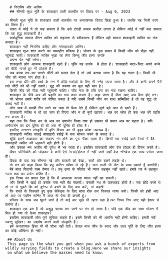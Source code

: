 <script async src="https://pagead2.googlesyndication.com/pagead/js/adsbygoogle.js?client=ca-pub-6593362288424158"
     crossorigin="anonymous"></script>
  <!-- Google tag (gtag.js) -->
<script async src="https://www.googletagmanager.com/gtag/js?id=G-MZMCBZEKNZ"></script>
<script>
  window.dataLayer = window.dataLayer || [];
  function gtag(){dataLayer.push(arguments);}
  gtag('js', new Date());
  gtag('config', 'G-MZMCBZEKNZ');
</script>
    
   
      # निरामिष और आमिष
      ## श्रीमती सुधा मूर्ति के शाकाहार वाली बातचीत पर विवाद पर - Aug 6, 2023
    
      श्रीमती सुधा मूर्ति के शाकाहार वाली बातचीत पर अनावश्यक विवाद छिड़ा हुआ है। जबकि यह निजी वरण का विषय है।
      भारत में कोई ये तो कह सकता है कि उसे टंगड़ी कबाब लज़ीज़ लगता है लेकिन कोई ये नहीं कह सकता कि वह शुद्ध शाकाहारी है। 
      सर्वाधुनिक समाज वीगन व्यक्ति को सहजता से स्वीकारता हैं लेकिन वही समाज शाकाहारी व्यक्ति पर तंज कसता है। 
      शाकाहार नहीं निरामिष कहिए और मांसाहारको आमिष।
      शाकाहार क्षुधा शांत करने का व्यथाहीन प्रक्रिया है। भोजन के इस प्रकार में किसी जीव को पीड़ा नहीं पहुंचाई जाती। शाकाहारी व्यक्ति भूखा रह लेगा किन्तु जीव हत्या करके 
      अपना पेट नहीं भरेगा। 
      शाकाहारी लोग आजन्म शाकाहारी रहते हैं। चूंकि यह उनके  में होता है। शाकाहारी माता-पिता अपने बच्चे को चींटी मारते हुए भी टोकते हैं। 
      जब बच्चा सर-सर भागते चींटों को मसल देता है तो उसे बताया जाता है कि यह गलत है। किसी भी जीव को मारना पाप होता है।
      इस तरह धीरे-धीरे बच्चे के मन में कीड़े-मकोड़ो के लिए भी स्नेह उपज जाता है। और वे कभी अपने पैरों तले चींटी को भी नहीं दबाते। बुद्ध की करुणा का मूल यही भाव है। 
      किसी जीव को पीड़ा नहीं पहुंचानी चाहिए। जीव मात्र के प्रति दया का भाव रखना चाहिए।
      शाकाहार के पीछे अन्न की प्रकृति का भाव काम करता है। कहा जाता है जैसा खाए अन्न वैसा होए मन। 
      जो भोजन हमारे शरीर को पोषित करता है यदि उसमें किसी जीव का रक्त सम्मिलित है तो वह शुद्ध तो कतई नहीं है। 
      लोग चाय में मक्खी गिर जाने पर चाय तो फेंक देते हैं लेकिन मुर्गा बड़े चाव से खाते हैं।‌ 
      शाकाहारी व्यक्ति न तो वह चाय ही पिएगा और न ही मुर्गा खाएगा। अन्न का स्रोत ही उस अन्न की प्रवृत्ति तय करता है। 
      यहां तक कि जिस धन से अन्न का उपार्जन किया गया हो उसका भी प्रभाव अन्न पर पड़ता है। यदि धनोपार्जन का ढ़ंग दूषित हो तो अन्न भी दूषित ही होता है। 
      इसलिए सनातन संस्कृति में वृत्ति विचार का भी वृहद कोश उपलब्ध है। 
      शाकाहारी व्यक्ति वाकई मांसाहारी रसोई में बना भोजन करने से बचता है। 
      चूंकि इसमें शाकाहार का संकल्प भंग होने का पूरा मौका रहता है। किसी सह रसोई वाले रेस्त्रां में बैठे शाकाहारी व्यक्ति की धड़कनें बढ़ी होती है। 
      और उसका मन अजीब सी दुर्गंध से भर जाता है। इसलिए शाकाहारी लोग वेज होटल ही प्रिफर करते हैं। 
      विषम परिस्थिति को छोड़कर वे कभी ऐसे रेस्त्रां/होटल में नहीं जाते जहाँ वेज-नॉनवेज एक साथ परोसा जाता हो। 
      विवाह के बाद जब श्रीनगर गई और बाजारों को देखा, चारों ओर बकरे लटके थे। 
      तो मन को कड़ा किया कि प्रभु कठिन परीक्षा ले रहे हैं। साग भाजी भी मीट के साथ पकाते है कश्मीरी।
      मेरे माता पिताजी परम् वैष्णव थे। प्रभु कृपा से पतिदेव भी प्याज लहसुन नहीं खाते। हमारे घर में लहसुन प्याज तक का प्रयोग वर्जित है। 
      इस नियम का प्रभाव ऐसा है कि मैं आजतक कच्चा प्याज नहीं खा सकती। 
      और किसी ने खाई हो उसके पास नहीं बैठ सकती। उसकी गंध से उकताहट होती है। जब छोटे बच्चे थे तो मां से पूछते कि को दुर्गन्ध से बचने के लिए क्या करें, मां कहती 
      कि रास्ते से निकलते हुए कुछ सेकेंड्स के लिए सांस रोक कर निकाल जाया करो। किसी को हंसी आए तो आए पर यकीन मानिए मैं आज भी ऐसा ही करती हूं।
      परिवार के साथ जब घूमने जाते है तो कई बार भूखे भी रहना पड़ा है।पर नियम निभ जाए यही ईश्वर से प्रार्थना है।
      शाकाहार एक व्रत है जो अशुद्ध चमचा लग जाने पर भंग हो जाता है। यदि एक जीव का रक्त भोजन में मिल ही गया तो कैसा शाकाहार?
      इसलिए शाकाहारी लोग पूर्ण शुचिता चाहते हैं। इसमें किसी को भी आपत्ति नहीं होनी चाहिए। हमारी सर्वे भवन्तु सुखिन: का उद्घोष करने वाली संस्कृति हैं। 
      हमें अनावश्यक हिंसा यों भी शोभा नहीं देती। केवल मात्र जीभ के स्वाद और उदर पूर्ति के लिए जीव हत्या का कोई औचित्य ही नहीं।
     
     ## About Us
     This page is the what you get when you ask a bunch of experts from wildly varying fields to create a blog.Here we share our insights
     on what we believe the masses need to know.

